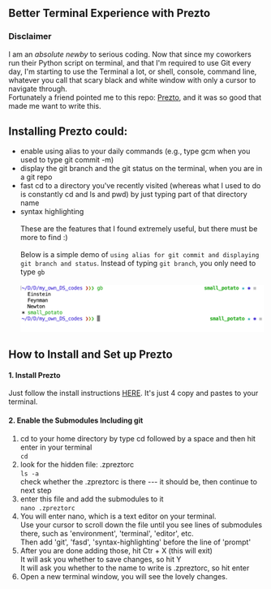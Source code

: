 ## Better Terminal Experience with Prezto

### Disclaimer
I am an *absolute newby* to serious coding. Now that since my coworkers run their Python script on terminal, and that I'm required to use Git every day, I'm starting to use the Terminal a lot, or shell, console, command line, whatever you call that scary black and white window with only a cursor to navigate through. <br>
Fortunately a friend pointed me to this repo: [Prezto](https://github.com/sorin-ionescu/prezto), and it was so good that made me want to write this.
## Installing Prezto could:
* enable using alias to your daily commands (e.g., type gcm when you used to type git commit -m)
* display the git branch and the git status on the terminal, when you are in a git repo
* fast cd to a directory you've recently visited (whereas what I used to do is constantly cd and ls and pwd) by just typing part of that directory name
* syntax highlighting<br><br>
These are the features that I found extremely useful, but there must be more to find :) <br><br>
Below is a simple demo of ``using alias for git commit and displaying git branch and status``. Instead of typing `git branch`, you only need to type `gb` <br><br>
![demo](https://github.com/ccubc/DS_self_learning/blob/small_potato/unix/prezto_setup/demo.png "demo")

## How to Install and Set up Prezto
#### 1. Install Prezto
Just follow the install instructions [HERE](https://github.com/sorin-ionescu/prezto). It's just 4 copy and pastes to your terminal.

#### 2. Enable the Submodules Including git
1. cd to your home directory by type cd followed by a space and then hit enter in your terminal<br>
`cd ` <br>
2. look for the hidden file: .zpreztorc<br>
`ls -a` <br>
check whether the .zpreztorc is there --- it should be, then continue to next step <br>
3. enter this file and add the submodules to it <br>
`nano .zpreztorc`
4. You will enter nano, which is a text editor on your terminal. <br>Use your cursor to scroll down the file until you see lines of submodules there, such as 'environment', 'terminal', 'editor', etc. <br>Then add 'git', 'fasd', 'syntax-highlighting' before the line of 'prompt'<br>
5. After you are done adding those, hit Ctr + X (this will exit) <br>
It will ask you whether to save changes, so hit Y <br>
It will ask you whether to the name to write is .zpreztorc, so hit enter <br>
6. Open a new terminal window, you will see the lovely changes.

